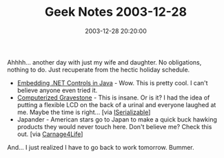﻿---
layout: post
title: "Geek Notes 2003-12-28"
comments: false
date: 2003-12-28 20:20:00
categories:
 - Technology
subtext-id: 3877a6e6-dd2f-41b7-b454-28bc82a0885f
alias: /blog/Geek-Notes-2003-12-28.aspx
---


Ahhhh... another day with just my wife and daughter. No obligations, nothing to do. Just recuperate from the hectic holiday schedule. 

  * [Embedding .NET Controls in Java](http://www.codeproject.com/dotnet/javanet.asp) - Wow. This is pretty cool. I can't believe anyone even tried it.
  * [Computerized Gravestone](http://www.michaelhanscom.com/eclecticism/2003/12/talk_about_geek.html) - This is insane. Or is it? I had the idea of putting a flexible LCD on the back of a urinal and everyone laughed at me. Maybe the time is right... [via [ISerializable](http://weblogs.asp.net/rosherove/archive/2003/12/28/46147.aspx)]
  * Japander - American stars go to Japan to make a quick buck hawking products they would never touch here. Don't believe me? Check this out. [via [Carnage4Life](http://www.25hoursaday.com/weblog/PermaLink.aspx?guid=32d0b2f5-8453-4aef-80f6-8641af28fbcb)]

And... I just realized I have to go back to work tomorrow. Bummer. 
